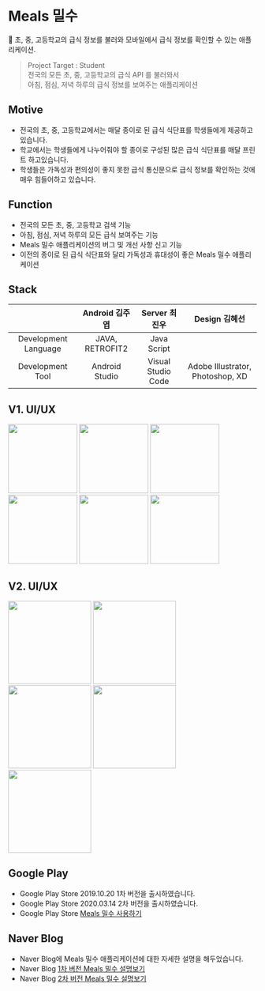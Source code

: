 # Meals 밀수
🍱 초, 중, 고등학교의 급식 정보를 불러와 모바일에서 급식 정보를 확인할 수 있는 애플리케이션.

> Project Target : Student <br/>
> 전국의 모든 초, 중, 고등학교의 급식 API 를 불러와서 <br/>
> 아침, 점심, 저녁 하루의 급식 정보를 보여주는 애플리케이션

## Motive
- 전국의 초, 중, 고등학교에서는 매달 종이로 된 급식 식단표를 학생들에게 제공하고 있습니다.
- 학교에서는 학생들에게 나누어줘야 할 종이로 구성된 많은 급식 식단표를 매달 프린트 하고있습니다.
- 학생들은 가독성과 편의성이 좋지 못한 급식 통신문으로 급식 정보를 확인하는 것에 매우 힘들어하고 있습니다.

## Function
- 전국의 모든 초, 중, 고등학교 검색 기능
- 아침, 점심, 저녁 하루의 모든 급식 보여주는 기능
- Meals 밀수 애플리케이션의 버그 및 개선 사항 신고 기능
- 이전의 종이로 된 급식 식단표와 달리 가독성과 휴대성이 좋은 Meals 밀수 애플리케이션

## Stack
|                      | Android 김주엽     | Server 최진우         | Design 김혜선                       |
|:--------------------:|:---------------:|:------------------:|:--------------------------------:|
| Development Language | JAVA, RETROFIT2 | Java Script        |                                  |
| Development Tool     | Android Studio  | Visual Studio Code | Adobe Illustrator, Photoshop, XD |

## V1. UI/UX
<div>
<img width="140" src="https://user-images.githubusercontent.com/49600974/67153406-8ad30180-f323-11e9-8b86-cefb4cf17d15.png"></img>
<img width="140" src="https://user-images.githubusercontent.com/49600974/67153407-8ad30180-f323-11e9-97ba-86020c40c5bb.png"></img>
<img width="140" src="https://user-images.githubusercontent.com/49600974/67153408-8ad30180-f323-11e9-883f-186d2e250149.png"></img>
<img width="140" src="https://user-images.githubusercontent.com/49600974/67153409-8ad30180-f323-11e9-9fe1-c9d40abb51c3.png"></img>
<img width="140" src="https://user-images.githubusercontent.com/49600974/67153410-8b6b9800-f323-11e9-8114-8b8dc4c5b1e2.png"></img>
<img width="140" src="https://user-images.githubusercontent.com/49600974/67153411-8b6b9800-f323-11e9-9311-0c286e5bb3c8.png"></img>
</div>

## V2. UI/UX
<div>
<img width="168" src="https://user-images.githubusercontent.com/49600974/76450754-a8f3e800-6411-11ea-9703-6aaea7c6feec.png"></img>
<img width="168" src="https://user-images.githubusercontent.com/49600974/76450743-a42f3400-6411-11ea-9098-f47efdc6e053.png"></img>
<img width="168" src="https://user-images.githubusercontent.com/49600974/76675877-81637200-6601-11ea-9d06-bb37c57330f5.png"></img>
<img width="168" src="https://user-images.githubusercontent.com/49600974/76675873-76a8dd00-6601-11ea-829e-2ff6aa9c08d2.png"></img>
<img width="168" src="https://user-images.githubusercontent.com/49600974/76675875-7f99ae80-6601-11ea-8e28-7be7ae057d0c.png">
</div> 

## Google Play
  - Google Play Store 2019.10.20 1차 버전을 출시하였습니다.
  - Google Play Store 2020.03.14 2차 버전을 출시하였습니다.
  - Google Play Store <a href ="https://play.google.com/store/apps/details?id=org.techtown.project5" target ="_blank" title ="Meals 밀수 사용하기">Meals 밀수 사용하기</a>

## Naver Blog
  - Naver Blog에 Meals 밀수 애플리케이션에 대한 자세한 설명을 해두었습니다.
  - Naver Blog <a href ="http://kjy13299.blog.me/221686185631" target ="_blank" title ="Meals 밀수 설명보기">1차 버전 Meals 밀수 설명보기 </a>
  - Naver Blog <a href ="https://kjy13299.blog.me/221853839702" target ="_blank" title ="Meals 밀수 설명보기">2차 버전 Meals 밀수 설명보기 </a>
































